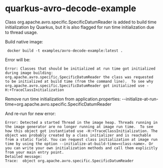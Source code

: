 # quarkus-avro-decode-example

Class org.apache.avro.specific.SpecificDatumReader is added to build time initialization by Quarkus, but it is also flagged for run time 
initialization due to thread usage.

Build native image:

```console
 docker build -t examples/avro-decode-example:latest .
 ```
 Error will be:
 
 ```console
 Error: Classes that should be initialized at run time got initialized during image building:
 org.apache.avro.specific.SpecificDatumReader the class was requested to be initialized at build time (from the command line).  To see why org.apache.avro.specific.SpecificDatumReader got initialized use -H:+TraceClassInitialization
 ```
 
 Remove run time initialization from application.properties:
 --initialize-at-run-time=org.apache.avro.specific.SpecificDatumReader
 
 And re-run for new error:
 ```console
 Error: Detected a started Thread in the image heap. Threads running in the image generator are no longer running at image run time.  To see how this object got instantiated use -H:+TraceClassInitialization. The object was probably created by a class initializer and is reachable from a static field. You can request class initialization at image run time by using the option --initialize-at-build-time=<class-name>. Or you can write your own initialization methods and call them explicitly from your main entry point.
Detailed message:
Trace: 	object org.apache.avro.specific.SpecificDatumReader
 ```
 
 
 
 
